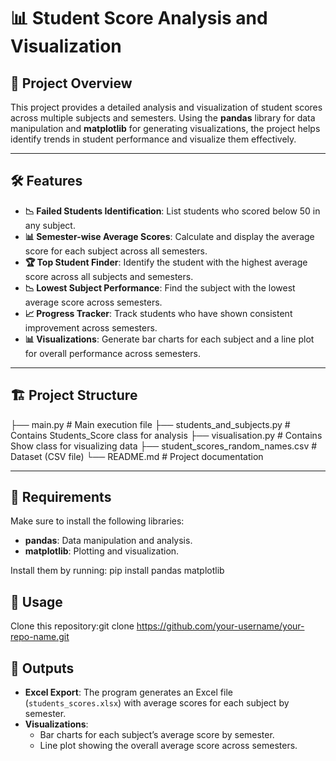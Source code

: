# 📊 Student Score Analysis and Visualization

## 🎯 Project Overview

This project provides a detailed analysis and visualization of student scores across multiple subjects and semesters. Using the **pandas** library for data manipulation and **matplotlib** for generating visualizations, the project helps identify trends in student performance and visualize them effectively.

---

## 🛠️ Features

- **📉 Failed Students Identification**: List students who scored below 50 in any subject.
- **📊 Semester-wise Average Scores**: Calculate and display the average score for each subject across all semesters.
- **🏆 Top Student Finder**: Identify the student with the highest average score across all subjects and semesters.
- **📉 Lowest Subject Performance**: Find the subject with the lowest average score across semesters.
- **📈 Progress Tracker**: Track students who have shown consistent improvement across semesters.
- **📊 Visualizations**: Generate bar charts for each subject and a line plot for overall performance across semesters.

---

## 🏗️ Project Structure
├── main.py # Main execution file ├── students_and_subjects.py # Contains Students_Score class for analysis ├── visualisation.py # Contains Show class for visualizing data ├── student_scores_random_names.csv # Dataset (CSV file) └── README.md # Project documentation

---

## 🧰 Requirements

Make sure to install the following libraries:

- **pandas**: Data manipulation and analysis.
- **matplotlib**: Plotting and visualization.

Install them by running: pip install pandas matplotlib



## 🚀 Usage
Clone this repository:git clone https://github.com/your-username/your-repo-name.git





## 📝 Outputs
- **Excel Export**: The program generates an Excel file (`students_scores.xlsx`) with average scores for each subject by semester.
- **Visualizations**:
  - Bar charts for each subject’s average score by semester.
  - Line plot showing the overall average score across semesters.



 




